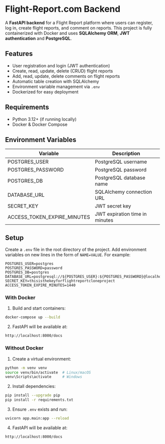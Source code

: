 # Flight-Report.com Backend

A **FastAPI backend** for a Flight Report platform where users can register, log in, create flight reports, and comment on reports. This project is fully containerized with Docker and uses **SQLAlchemy ORM**, **JWT authentication** and **PostgreSQL**.

## Features

- User registration and login (JWT authentication)
- Create, read, update, delete (CRUD) flight reports
- Add, read, update, delete comments on flight reports
- Automatic table creation with SQLAlchemy
- Environment variable management via `.env`
- Dockerized for easy deployment


## Requirements

- Python 3.12+ (if running locally)
- Docker & Docker Compose


## Environment Variables

| Variable | Description |
| --- | --- |
| POSTGRES_USER | PostgreSQL username |
| POSTGRES_PASSWORD | PostgreSQL password |
| POSTGRES_DB | PostgreSQL database name |
| DATABASE_URL | SQLAlchemy connection URL |
| SECRET_KEY | JWT secret key |
| ACCESS_TOKEN_EXPIRE_MINUTES | JWT expiration time in minutes |


## Setup

Create a `.env` file in the root directory of the project. Add environment variables on new lines in the form of `NAME=VALUE`. For example:

```
POSTGRES_USER=postgres
POSTGRES_PASSWORD=password
POSTGRES_DB=postgres
DATABASE_URL=postgresql://${POSTGRES_USER}:${POSTGRES_PASSWORD}@localhost:5432/${POSTGRES_DB}
SECRET_KEY=thisisthekeyforflightreportcloneproject
ACCESS_TOKEN_EXPIRE_MINUTES=1440
```

### With Docker

1. Build and start containers:

```bash
docker-compose up --build
```

2. FastAPI will be available at:

```
http://localhost:8000/docs
```

### Without Docker

1. Create a virtual environment:

```bash
python -m venv venv
source venv/bin/activate  # Linux/macOS
venv\Scripts\activate     # Windows
```

2. Install dependencies:

```bash
pip install --upgrade pip
pip install -r requirements.txt
```

3. Ensure `.env` exists and run:

```bash
uvicorn app.main:app --reload
```

4. FastAPI will be available at:

```
http://localhost:8000/docs
```
